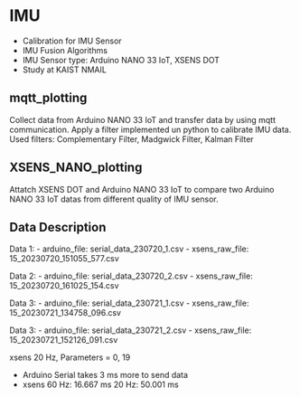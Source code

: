 # IMU
- Calibration for IMU Sensor
- IMU Fusion Algorithms
- IMU Sensor type: Arduino NANO 33 IoT, XSENS DOT
- Study at KAIST NMAIL

## mqtt_plotting
Collect data from Arduino NANO 33 IoT and transfer data by using mqtt communication.
Apply a filter implemented un python to calibrate IMU data.
Used filters: Complementary Filter, Madgwick Filter, Kalman Filter

## XSENS_NANO_plotting
Attatch XSENS DOT and Arduino NANO 33 IoT to compare two Arduino NANO 33 IoT datas from different quality of IMU sensor.

## Data Description
Data 1: 
    - arduino_file: serial_data_230720_1.csv
    - xsens_raw_file: 15_20230720_151055_577.csv

Data 2:
    - arduino_file: serial_data_230720_2.csv
    - xsens_raw_file: 15_20230720_161025_154.csv

Data 3:
    - arduino_file: serial_data_230721_1.csv
    - xsens_raw_file: 15_20230721_134758_096.csv

Data 3:
    - arduino_file: serial_data_230721_2.csv
    - xsens_raw_file: 15_20230721_152126_091.csv

xsens 20 Hz, 
Parameters = 0, 19


* Arduino Serial takes 3 ms more to send data 
* xsens
  60 Hz: 16.667 ms
  20 Hz: 50.001 ms
